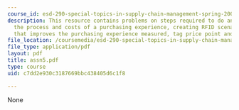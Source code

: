 ```yaml
---
course_id: esd-290-special-topics-in-supply-chain-management-spring-2005
description: This resource contains problems on steps required to do an analysis of
  the process and costs of a purchasing experience, creating RFID scenario of choice
  that improves the purchasing experience measured, tag price point and cost model.
file_location: /coursemedia/esd-290-special-topics-in-supply-chain-management-spring-2005/c7dd2e930c3187669bbc438405d6c1f8_assn5.pdf
file_type: application/pdf
layout: pdf
title: assn5.pdf
type: course
uid: c7dd2e930c3187669bbc438405d6c1f8

---
```

None